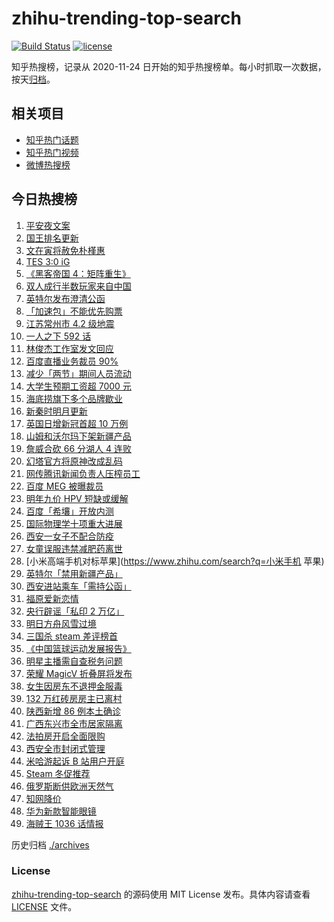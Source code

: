 # zhihu-trending-top-search

[![Build Status](https://github.com/justjavac/zhihu-trending-top-search/workflows/ci/badge.svg?branch=main)](https://github.com/justjavac/zhihu-trending-top-search/actions)
[![license](https://img.shields.io/github/license/justjavac/zhihu-trending-top-search)](https://github.com/justjavac/zhihu-trending-top-search/blob/main/LICENSE)

知乎热搜榜，记录从 2020-11-24 日开始的知乎热搜榜单。每小时抓取一次数据，按天[归档](./archives)。

## 相关项目

- [知乎热门话题](https://github.com/justjavac/zhihu-trending-hot-questions)
- [知乎热门视频](https://github.com/justjavac/zhihu-trending-hot-video)
- [微博热搜榜](https://github.com/justjavac/weibo-trending-hot-search)

## 今日热搜榜

<!-- BEGIN -->
<!-- 最后更新时间 Fri Dec 24 2021 21:18:08 GMT+0800 (China Standard Time) -->

1. [平安夜文案](https://www.zhihu.com/search?q=平安夜)
1. [国王排名更新](https://www.zhihu.com/search?q=国王排名)
1. [文在寅将赦免朴槿惠](https://www.zhihu.com/search?q=朴槿惠)
1. [TES 3:0 iG](https://www.zhihu.com/search?q=tes)
1. [《黑客帝国 4：矩阵重生》](https://www.zhihu.com/search?q=黑客帝国4)
1. [双人成行半数玩家来自中国](https://www.zhihu.com/search?q=双人成行)
1. [英特尔发布澄清公函](https://www.zhihu.com/search?q=英特尔)
1. [「加速包」不能优先购票](https://www.zhihu.com/search?q=加速包)
1. [江苏常州市 4.2 级地震](https://www.zhihu.com/search?q=江苏地震)
1. [一人之下 592 话](https://www.zhihu.com/search?q=一人之下)
1. [林俊杰工作室发文回应](https://www.zhihu.com/search?q=林俊杰)
1. [百度直播业务裁员 90%](https://www.zhihu.com/search?q=百度裁员)
1. [减少「两节」期间人员流动](https://www.zhihu.com/search?q=两节期间人员流动)
1. [大学生预期工资超 7000 元](https://www.zhihu.com/search?q=大学生预期工资)
1. [海底捞旗下多个品牌歇业](https://www.zhihu.com/search?q=海底捞)
1. [新秦时明月更新](https://www.zhihu.com/search?q=新秦时明月)
1. [英国日增新冠首超 10 万例](https://www.zhihu.com/search?q=英国疫情)
1. [山姆和沃尔玛下架新疆产品](https://www.zhihu.com/search?q=山姆下架新疆产品)
1. [詹威合砍 66 分湖人 4 连败](https://www.zhihu.com/search?q=湖人)
1. [幻塔官方将原神改成乱码](https://www.zhihu.com/search?q=原神)
1. [网传腾讯新闻负责人压榨员工](https://www.zhihu.com/search?q=腾讯新闻负责人)
1. [百度 MEG 被曝裁员](https://www.zhihu.com/search?q=百度MEG)
1. [明年九价 HPV 短缺或缓解](https://www.zhihu.com/search?q=九价)
1. [百度「希壤」开放内测](https://www.zhihu.com/search?q=希壤)
1. [国际物理学十项重大进展](https://www.zhihu.com/search?q=国际物理学重大进展)
1. [西安一女子不配合防疫](https://www.zhihu.com/search?q=女子不配合防疫)
1. [女童误服违禁减肥药离世](https://www.zhihu.com/search?q=女童误服减肥药)
1. [小米高端手机对标苹果](https://www.zhihu.com/search?q=小米手机 苹果)
1. [英特尔「禁用新疆产品」](https://www.zhihu.com/search?q=英特尔)
1. [西安进站乘车「需持公函」](https://www.zhihu.com/search?q=西安火车站)
1. [福原爱新恋情](https://www.zhihu.com/search?q=福原爱)
1. [央行辟谣「私印 2 万亿」](https://www.zhihu.com/search?q=央行辟谣)
1. [明日方舟风雪过境](https://www.zhihu.com/search?q=明日方舟)
1. [三国杀 steam 差评榜首](https://www.zhihu.com/search?q=三国杀)
1. [《中国篮球运动发展报告》](https://www.zhihu.com/search?q=中国篮球)
1. [明星主播需自查税务问题](https://www.zhihu.com/search?q=主播自查税务问题)
1. [荣耀 MagicV 折叠屏将发布](https://www.zhihu.com/search?q=荣耀折叠屏)
1. [女生因房东不退押金服毒](https://www.zhihu.com/search?q=大三女生服毒身亡)
1. [132 万红砖房房主已离村](https://www.zhihu.com/search?q=132万红砖房)
1. [陕西新增 86 例本土确诊](https://www.zhihu.com/search?q=陕西疫情)
1. [广西东兴市全市居家隔离](https://www.zhihu.com/search?q=东兴市居家隔离)
1. [法拍房开启全面限购](https://www.zhihu.com/search?q=法拍房)
1. [西安全市封闭式管理](https://www.zhihu.com/search?q=西安封闭式管理)
1. [米哈游起诉 B 站用户开庭](https://www.zhihu.com/search?q=米哈游)
1. [Steam 冬促推荐](https://www.zhihu.com/search?q=Steam)
1. [俄罗斯断供欧洲天然气](https://www.zhihu.com/search?q=欧洲天然气)
1. [知网降价](https://www.zhihu.com/search?q=知网)
1. [华为新款智能眼镜](https://www.zhihu.com/search?q=华为智能眼镜)
1. [海贼王 1036 话情报](https://www.zhihu.com/search?q=海贼王)

<!-- END -->

历史归档 [./archives](./archives)

### License

[zhihu-trending-top-search](https://github.com/justjavac/zhihu-trending-top-search)
的源码使用 MIT License 发布。具体内容请查看 [LICENSE](./LICENSE) 文件。
